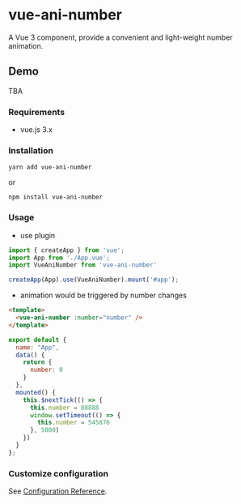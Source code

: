 # vue-ani-number

A Vue 3 component, provide a convenient and light-weight number animation.
## Demo

TBA

### Requirements

* vue.js 3.x

### Installation
```
yarn add vue-ani-number
```

or 
```
npm install vue-ani-number
```

### Usage

* use plugin
``` ts
import { createApp } from 'vue';
import App from './App.vue';
import VueAniNumber from 'vue-ani-number'

createApp(App).use(VueAniNumber).mount('#app');
```

* animation would be triggered by number changes

``` html
<template>
  <vue-ani-number :number="number" />
</template>
```

``` js
export default {
  name: "App",
  data() {
    return {
      number: 0
    }
  },
  mounted() {
    this.$nextTick(() => {
      this.number = 88888
      window.setTimeout(() => {
        this.number = 545876
      }, 5000)
    })
  }
};

```

### Customize configuration
See [Configuration Reference](https://cli.vuejs.org/config/).
